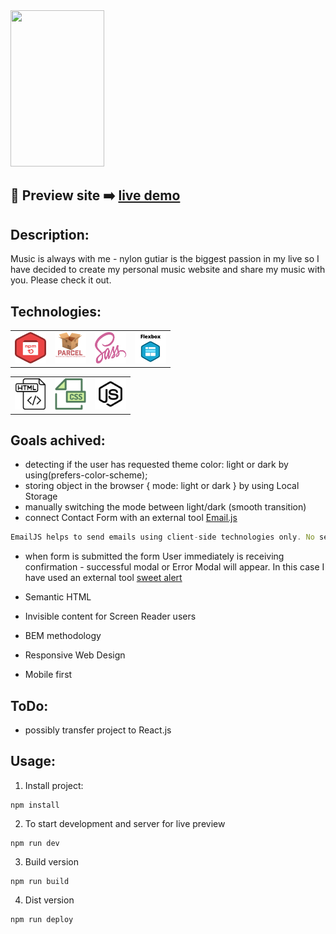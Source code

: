 <img src="./src/images/music-web.gif" width="150" height="250">

## 🎥 Preview site :arrow_right: [live demo](https://szymonrojek.github.io/my-music-website/)

## Description:

Music is always with me - nylon gutiar is the biggest passion in my live so I have decided to create my personal music website and share my music with you. Please check it out.

## Technologies:

<table>
  <tr>
    <td><img src="./src/images/npm-icon.png" width="50" height="50"></td>
    <td><img src="./src/images/parcel-js-icon.png" width="50" height="50"></td>
    <td><img src="./src/images/sass-icon.svg" width="50" height="50"></td>
    <td><img src="./src/images/flexbox-icon.png" width="50" height="50"></td>
  </tr>
</table>
<table>
  <tr>
    <td><img src="./src/images/html-icon.svg" width="50" height="50"></td>
    <td><img src="./src/images/css-icon.svg" width="50" height="50"> </td>
    <td><img src="./src/images/js-icon.svg" width="50" height="50"></td>
  </tr>
 </table>

## Goals achived:

- detecting if the user has requested theme color: light or dark by using(prefers-color-scheme);
- storing object in the browser { mode: light or dark } by using Local Storage
- manually switching the mode between light/dark (smooth transition)
- connect Contact Form with an external tool [Email.js](https://www.emailjs.com/)

```js
EmailJS helps to send emails using client-side technologies only. No server is required – just connect EmailJS to one of the supported email services, create an email template, and use our Javascript library to trigger an email.
```

- when form is submitted the form User immediately is receiving confirmation - successful modal or Error Modal will appear. In this case I have used an external tool [sweet alert](https://sweetalert2.github.io/#example/)

- Semantic HTML
- Invisible content for Screen Reader users
- BEM methodology
- Responsive Web Design
- Mobile first

## ToDo:

- possibly transfer project to React.js

## Usage:

1. Install project:

```
npm install
```

2. To start development and server for live preview

```
npm run dev
```

3. Build version

```
npm run build
```

4. Dist version

```
npm run deploy
```
